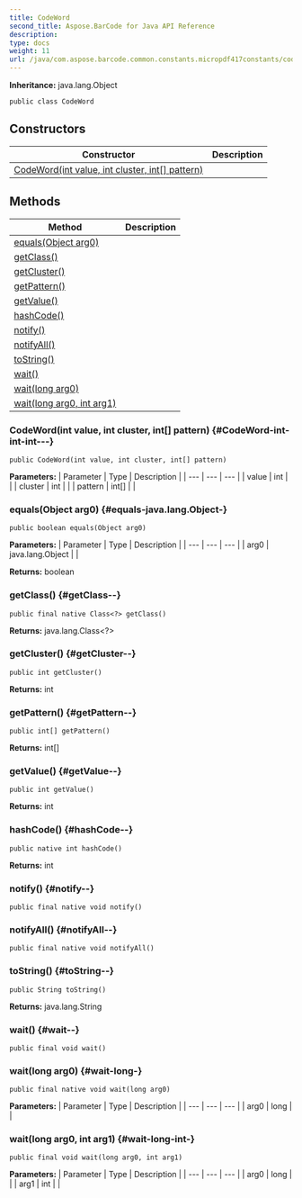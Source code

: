 ```yaml
---
title: CodeWord
second_title: Aspose.BarCode for Java API Reference
description: 
type: docs
weight: 11
url: /java/com.aspose.barcode.common.constants.micropdf417constants/codeword/
---
```

**Inheritance:**
java.lang.Object
```
public class CodeWord
```
## Constructors

| Constructor | Description |
| --- | --- |
| [CodeWord(int value, int cluster, int[] pattern)](#CodeWord-int-int-int---) |  |
## Methods

| Method | Description |
| --- | --- |
| [equals(Object arg0)](#equals-java.lang.Object-) |  |
| [getClass()](#getClass--) |  |
| [getCluster()](#getCluster--) |  |
| [getPattern()](#getPattern--) |  |
| [getValue()](#getValue--) |  |
| [hashCode()](#hashCode--) |  |
| [notify()](#notify--) |  |
| [notifyAll()](#notifyAll--) |  |
| [toString()](#toString--) |  |
| [wait()](#wait--) |  |
| [wait(long arg0)](#wait-long-) |  |
| [wait(long arg0, int arg1)](#wait-long-int-) |  |
### CodeWord(int value, int cluster, int[] pattern) {#CodeWord-int-int-int---}
```
public CodeWord(int value, int cluster, int[] pattern)
```


**Parameters:**
| Parameter | Type | Description |
| --- | --- | --- |
| value | int |  |
| cluster | int |  |
| pattern | int[] |  |

### equals(Object arg0) {#equals-java.lang.Object-}
```
public boolean equals(Object arg0)
```




**Parameters:**
| Parameter | Type | Description |
| --- | --- | --- |
| arg0 | java.lang.Object |  |

**Returns:**
boolean
### getClass() {#getClass--}
```
public final native Class<?> getClass()
```




**Returns:**
java.lang.Class<?>
### getCluster() {#getCluster--}
```
public int getCluster()
```




**Returns:**
int
### getPattern() {#getPattern--}
```
public int[] getPattern()
```




**Returns:**
int[]
### getValue() {#getValue--}
```
public int getValue()
```




**Returns:**
int
### hashCode() {#hashCode--}
```
public native int hashCode()
```




**Returns:**
int
### notify() {#notify--}
```
public final native void notify()
```




### notifyAll() {#notifyAll--}
```
public final native void notifyAll()
```




### toString() {#toString--}
```
public String toString()
```




**Returns:**
java.lang.String
### wait() {#wait--}
```
public final void wait()
```




### wait(long arg0) {#wait-long-}
```
public final native void wait(long arg0)
```




**Parameters:**
| Parameter | Type | Description |
| --- | --- | --- |
| arg0 | long |  |

### wait(long arg0, int arg1) {#wait-long-int-}
```
public final void wait(long arg0, int arg1)
```




**Parameters:**
| Parameter | Type | Description |
| --- | --- | --- |
| arg0 | long |  |
| arg1 | int |  |

